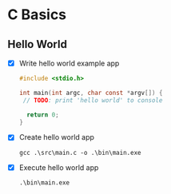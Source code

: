# C Basics

## Hello World
- [x] Write hello world example app
  ```C
  #include <stdio.h>

  int main(int argc, char const *argv[]) {
   // TODO: print 'hello world' to console

    return 0;
  }
  ```

- [x] Create hello world app
  ```Shell
  gcc .\src\main.c -o .\bin\main.exe
  ```
- [x] Execute hello world app
  ```Shell
  .\bin\main.exe
  ```
